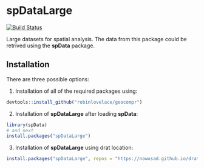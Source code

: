 # spDataLarge

  <!-- badges: start -->
[![Build
Status](https://travis-ci.org/Nowosad/spDataLarge.png?branch=master)](https://travis-ci.org/Nowosad/spDataLarge)
  <!-- badges: end -->

Large datasets for spatial analysis. 
The data from this package could be retrived using the **spData** package.

## Installation

There are three possible options:

1. Installation of all of the required packages using:

```r
devtools::install_github("robinlovelace/geocompr")
```

2. Installation of **spDataLarge** after loading **spData**:

```r
library(spData)
# and next
install.packages("spDataLarge")
```

3. Installation of **spDataLarge** using drat location:

```r
install.packages("spDataLarge", repos = "https://nowosad.github.io/drat/", type = "source")
```
